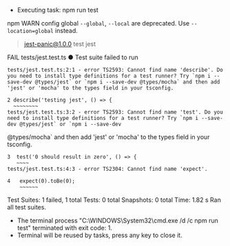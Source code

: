  *  Executing task: npm run test 

npm WARN config global `--global`, `--local` are deprecated. Use `--location=global` instead.

> jest-panic@1.0.0 test
> jest

 FAIL  tests/jest.test.ts
  ● Test suite failed to run

    tests/jest.test.ts:2:1 - error TS2593: Cannot find name 'describe'. Do you need to install type definitions for a test runner? Try `npm i --save-dev @types/jest` or `npm i --save-dev @types/mocha` and then add 'jest' or 'mocha' to the types field in your tsconfig.

    2 describe('testing jest', () => {
      ~~~~~~~~
    tests/jest.test.ts:3:2 - error TS2593: Cannot find name 'test'. Do you need to install type definitions for a test runner? Try `npm i --save-dev @types/jest` or `npm i --save-dev 
@types/mocha` and then add 'jest' or 'mocha' to the types field in your tsconfig.

    3  test('0 should result in zero', () => {
       ~~~~
    tests/jest.test.ts:4:3 - error TS2304: Cannot find name 'expect'.

    4   expect(0).toBe(0);
        ~~~~~~

Test Suites: 1 failed, 1 total
Tests:       0 total
Snapshots:   0 total
Time:        1.82 s
Ran all test suites.

 *  The terminal process "C:\WINDOWS\System32\cmd.exe /d /c npm run test" terminated with exit code: 1. 
 *  Terminal will be reused by tasks, press any key to close it. 

